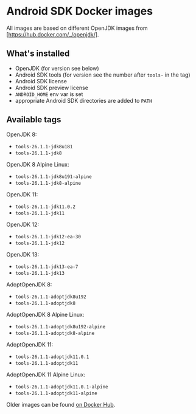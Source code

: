 # Android SDK Docker images

All images are based on different OpenJDK images from [https://hub.docker.com/_/openjdk/].

## What's installed
- OpenJDK (for version see below)
- Android SDK tools (for version see the number after `tools-` in the tag)
- Android SDK license
- Android SDK preview license
- `ANDROID_HOME` env var is set
- appropriate Android SDK directories are added to `PATH`

## Available tags

OpenJDK 8:
- `tools-26.1.1-jdk8u181`
- `tools-26.1.1-jdk8`

OpenJDK 8 Alpine Linux:
- `tools-26.1.1-jdk8u191-alpine`
- `tools-26.1.1-jdk8-alpine`

OpenJDK 11:
- `tools-26.1.1-jdk11.0.2`
- `tools-26.1.1-jdk11`

OpenJDK 12:
- `tools-26.1.1-jdk12-ea-30`
- `tools-26.1.1-jdk12`

OpenJDK 13:
- `tools-26.1.1-jdk13-ea-7`
- `tools-26.1.1-jdk13`

AdoptOpenJDK 8:
- `tools-26.1.1-adoptjdk8u192`
- `tools-26.1.1-adoptjdk8`

AdoptOpenJDK 8 Alpine Linux:
- `tools-26.1.1-adoptjdk8u192-alpine`
- `tools-26.1.1-adoptjdk8-alpine`

AdoptOpenJDK 11:
- `tools-26.1.1-adoptjdk11.0.1`
- `tools-26.1.1-adoptjdk11`

AdoptOpenJDK 11 Alpine Linux:
- `tools-26.1.1-adoptjdk11.0.1-alpine`
- `tools-26.1.1-adoptjdk11-alpine`

Older images can be found [on Docker Hub](https://hub.docker.com/r/gabrielittner/android-sdk/tags/).
